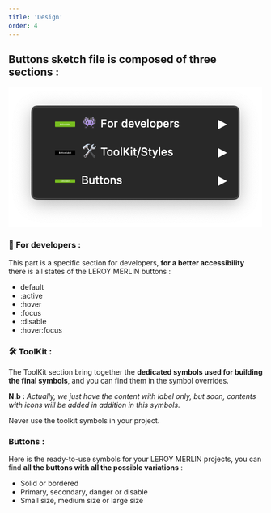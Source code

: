 ```yaml
---
title: 'Design'
order: 4
---
```


## Buttons sketch file is composed of three sections :

![preferences](buttons--sketch-menu.png)

### **👾 For developers :**

This part is a specific section for developers, **for a better accessibility** there is all states of the LEROY MERLIN buttons :

- default
- :active
- :hover
- :focus
- :disable
- :hover:focus

### **🛠 ToolKit :**

The ToolKit section bring together the **dedicated symbols used for building the final symbols**, and you can find them in the symbol overrides.
<br>

**N.b :** _Actually, we just have the content with label only, but soon, contents with icons will be added in addition in this symbols._

<hint type="dont">
  <hintitem dont="true">
  Never use the toolkit symbols in your project.
  </hintitem>
</hint>

### **Buttons :**

Here is the ready-to-use symbols for your LEROY MERLIN projects, you can find **all the buttons with all the possible variations** :

- Solid or bordered
- Primary, secondary, danger or disable
- Small size, medium size or large size
